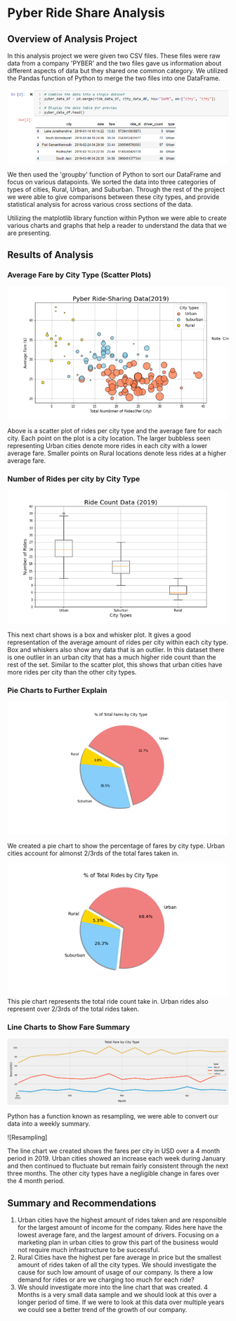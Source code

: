 # Pyber Ride Share Analysis

## Overview of Analysis Project
In this analysis project we were given two CSV files.  These files were raw data from a company 'PYBER' and the two files gave us information about different aspects of data but they shared one common category.  We utilized the Pandas function of Python to merge the two files into one DataFrame.   

![Merging Files](https://github.com/MXV0921/PyBer_Analysis/blob/main/Resources/Merged_DF.png)

We then used the 'groupby' function of Python to sort our DataFrame and focus on various datapoints.  We sorted the data into three categories of types of cities, Rural, Urban, and Suburban.  Through the rest of the project we were able to give comparisons between these city types, and provide statistical analysis for across various cross sections of the data.

Utilizing the matplotlib library function within Python we were able to create various charts and graphs that help a reader to understand the data that we are presenting.

## Results of Analysis

### Average Fare by City Type (Scatter Plots)

![Ride Sharing by City Type](https://github.com/MXV0921/PyBer_Analysis/blob/main/Analysis/Fig1.png)

Above is a scatter plot of rides per city type and the average fare for each city.  Each point on the plot is a city location.  The larger bubbless seen representing Urban cities denote more rides in each city with a lower average fare.  Smaller points on Rural locations denote less rides at a higher average fare.

### Number of Rides per city by City Type

![Rides per city by city type](https://github.com/MXV0921/PyBer_Analysis/blob/main/Analysis/Fig2.png)

This next chart shows is a box and whisker plot.  It gives a good representation of the average amount of rides per city within each city type.  Box and whiskers also show any data that is an outlier.  In this dataset there is one outlier in an urban city that has a much higher ride count than the rest of the set.  Similar to the scatter plot, this shows that urban cities have more rides per city than the other city types.

### Pie Charts to Further Explain

![% of Total Fares by city](https://github.com/MXV0921/PyBer_Analysis/blob/main/Analysis/Fig5.png)

We created a pie chart to show the percentage of fares by city type.  Urban cities account for almonst 2/3rds of the total fares taken in.

![% of Rides by City Type](https://github.com/MXV0921/PyBer_Analysis/blob/main/Analysis/Fig6.png)
This pie chart represents the total ride count take in.  Urban rides also represent over 2/3rds of the total rides taken. 

### Line Charts to Show Fare Summary

![Total Fare by City Type](https://github.com/MXV0921/PyBer_Analysis/blob/main/PyBer_fare_summary.png)

Python has a function known as resampling, we were able to convert our data into a weekly summary.  

![Resampling]

The line chart we created shows the fares per city in USD over a 4 month period in 2019.  Urban cities showed an increase each week during January and then continued to fluctuate but remain fairly consistent through the next three months.  The other city types have a negligible change in fares over the 4 month period.

## Summary and Recommendations
1. Urban cities have the highest amount of rides taken and are responsible for the largest amount of income for the company.  Rides here have the lowest average fare, and the largest amount of drivers.  Focusing on a marketing plan in urban cities to grow this part of the business would not require much infrastructure to be successful.
2. Rural Cities have the highest per fare average in price but the smallest amount of rides taken of all the city types.  We should investigate the cause for such low amount of usage of our company.  Is there a low demand for rides or are we charging too much for each ride? 
3. We should investigate more into the line chart that was created.  4 Months is a very small data sample and we should look at this over a longer period of time.  If we were to look at this data over multiple years we could see a better trend of the growth of our company.
